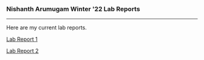 ### Nishanth Arumugam Winter '22 Lab Reports
---
Here are my current lab reports.

[Lab Report 1](https://nisharu3.github.io/cse15l-lab-reports/lab-report-1-week-2.html)

[Lab Report 2](https://nisharu3.github.io/cse15l-lab-reports/lab-report-2-week-4.html)